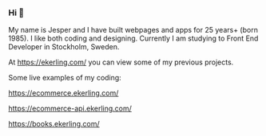 ### Hi 👋
My name is Jesper and I have built webpages and apps for 25 years+ (born 1985).
I like both coding and designing. Currently I am studying to Front End Developer in Stockholm, Sweden.

At https://ekerling.com/ you can view some of my previous projects.

Some live examples of my coding:

https://ecommerce.ekerling.com/

https://ecommerce-api.ekerling.com/

https://books.ekerling.com/



<!--
**jesperekerling/jesperekerling** is a ✨ _special_ ✨ repository because its `README.md` (this file) appears on your GitHub profile.

Here are some ideas to get you started:

- 🔭 I’m currently working on ...
- 🌱 I’m currently learning ...
- 👯 I’m looking to collaborate on ...
- 🤔 I’m looking for help with ...
- 💬 Ask me about ...
- 📫 How to reach me: ...
- 😄 Pronouns: ...
- ⚡ Fun fact: ...
-->
